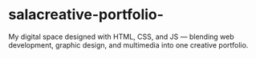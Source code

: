 # salacreative-portfolio-
My digital space designed with HTML, CSS, and JS — blending web development, graphic design, and multimedia into one creative portfolio.
